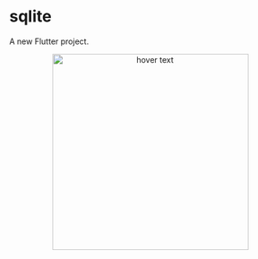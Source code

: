 # sqlite

A new Flutter project.


<p align="center">
  <img src="https://github.com/mfcicek/ToDoAppWithSQLite/blob/master/asset/images/Screenshot_1611962264.png)" width="350" title="hover text">
  
</p>

